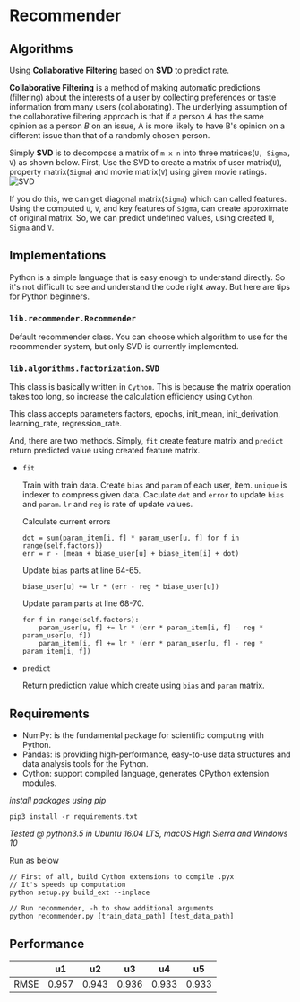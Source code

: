 # Recommender

## Algorithms

Using **Collaborative Filtering** based on **SVD** to predict rate. 

**Collaborative Filtering** is a method of making automatic predictions (filtering) about the interests of a user by collecting preferences or taste information from many users (collaborating). The underlying assumption of the collaborative filtering approach is that if a person *A* has the same opinion as a person *B* on an issue, A is more likely to have B's opinion on a different issue than that of a randomly chosen person. 

Simply **SVD** is to decompose a matrix of `m x n` into three matrices(`U, Sigma, V`) as shown below. First, Use the SVD to create a matrix of user matrix(`U`), property matrix(`Sigma`) and movie matrix(`V`) using given movie ratings.![SVD](https://hconnect.hanyang.ac.kr/2018_ITE4005_10035/2018_ITE4005_2015004584/raw/d0d2e213b3f2c5f756c8a69b03168bb43602be79/assignment4/images/SVD.png)

If you do this, we can get diagonal matrix(`Sigma`) which can called features. Using the computed `U`, `V`, and  key features of `Sigma`, can create approximate of original matrix. So, we can predict undefined values, using created `U`, `Sigma` and `V`.

## Implementations

Python is a simple language that is easy enough to understand directly. So it's not difficult to see and understand the code right away. But here are tips for Python beginners.

### `lib.recommender.Recommender`

Default recommender class. You can choose which algorithm to use for the recommender system, but only SVD is currently implemented.

### `lib.algorithms.factorization.SVD`

This class is basically written in `Cython`. This is because the matrix operation takes too long, so increase the calculation efficiency using `Cython`.

This class accepts parameters factors, epochs, init_mean, init_derivation, learning_rate, regression_rate.

And, there are two methods. Simply, `fit` create feature matrix and `predict` return predicted value using created feature matrix.

- `fit`

  Train with train data. Create `bias` and `param` of each user, item. `unique` is indexer to compress given data. Caculate `dot` and `error` to update `bias` and `param`. `lr` and `reg` is rate of update values.

  Calculate current errors

  ```
  dot = sum(param_item[i, f] * param_user[u, f] for f in range(self.factors))
  err = r - (mean + biase_user[u] + biase_item[i] + dot)
  ```

  Update `bias` parts at line 64-65.

  ```
  biase_user[u] += lr * (err - reg * biase_user[u])
  ```

  Update `param` parts at line 68-70.

  ```
  for f in range(self.factors):
      param_user[u, f] += lr * (err * param_item[i, f] - reg * param_user[u, f])
      param_item[i, f] += lr * (err * param_user[u, f] - reg * param_item[i, f])
  ```



- `predict`

  Return prediction value which create using `bias` and `param` matrix.

## Requirements

- NumPy: is the fundamental package for scientific computing with Python.
- Pandas: is providing high-performance, easy-to-use data structures and data analysis tools for the Python.
- Cython: support compiled language, generates CPython extension modules.

*install packages using pip*
```
pip3 install -r requirements.txt
```

*Tested @ python3.5 in Ubuntu 16.04 LTS, macOS High Sierra and Windows 10*

Run as below
```
// First of all, build Cython extensions to compile .pyx
// It's speeds up computation
python setup.py build_ext --inplace

// Run recommender, -h to show additional arguments
python recommender.py [train_data_path] [test_data_path]
```

## Performance

|      | u1    | u2    | u3    | u4    | u5    |
| ---- | ----- | ----- | ----- | ----- | ----- |
| RMSE | 0.957 | 0.943 | 0.936 | 0.933 | 0.933 |